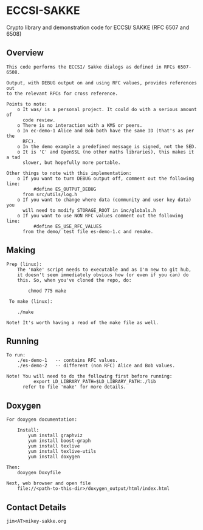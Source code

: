 # ECCSI-SAKKE
Crypto library and demonstration code for ECCSI/ SAKKE (RFC 6507 and 6508)

Overview
--------
    This code performs the ECCSI/ Sakke dialogs as defined in RFCs 6507-6508.

    Output, with DEBUG output on and using RFC values, provides references out
    to the relevant RFCs for cross reference.

    Points to note:
        o It was/ is a personal project. It could do with a serious amount of 
          code review.
        o There is no interaction with a KMS or peers.
        o In ec-demo-1 Alice and Bob both have the same ID (that's as per the 
          RFC).
        o In the demo example a predefined message is signed, not the SED. 
        o It is 'C' and OpenSSL (no other maths libraries), this makes it a tad
          slower, but hopefully more portable. 

    Other things to note with this implementation:
        o If you want to turn DEBUG output off, comment out the following line:
              #define ES_OUTPUT_DEBUG
          from src/utils/log.h
        o If you want to change where data (community and user key data) you 
          will need to modify STORAGE_ROOT in inc/globals.h
        o If you want to use NON RFC values comment out the following line:
              #define ES_USE_RFC_VALUES
          from the demo/ test file es-demo-1.c and remake.

Making
------
    Prep (linux):
        The 'make' script needs to executable and as I'm new to git hub,
        it doesn't seem immediately obvious how (or even if you can) do 
        this. So, when you've cloned the repo, do:
        
            chmod 775 make
        
     To make (linux):
     
        ./make
        
    Note! It's worth having a read of the make file as well. 

Running
-------
    To run:
        ./es-demo-1   -- contains RFC values.
        ./es-demo-2   -- different (non RFC) Alice and Bob values.

    Note! You will need to do the following first before running:
              export LD_LIBRARY_PATH=$LD_LIBRARY_PATH:./lib
          refer to file 'make' for more details.

Doxygen
-------
    For doxygen documentation:

        Install:
            yum install graphviz
            yum install boost-graph
            yum install texlive
            yum install texlive-utils
            yum install doxygen

    Then:
        doxygen Doxyfile

    Next, web browser and open file 
        file://<path-to-this-dir>/doxygen_output/html/index.html

Contact Details
---------------
    jim<AT>mikey-sakke.org
